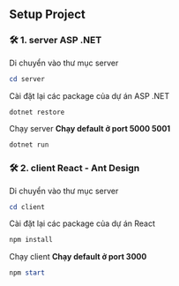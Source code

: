 **Setup Project**
---

### 🛠 1. **server ASP .NET**
Di chuyển vào thư mục server
```powershell
cd server
```
Cài đặt lại các package của dự án ASP .NET
```powershell
dotnet restore
```
Chạy server **Chạy default ở port 5000 5001**
```powershell
dotnet run
```

### 🛠 2. **client React - Ant Design**
Di chuyển vào thư mục server
```powershell
cd client 
```
Cài đặt lại các package của dự án React
```powershell
npm install 
```
Chạy client **Chạy default ở port 3000**
```powershell
npm start 
```
